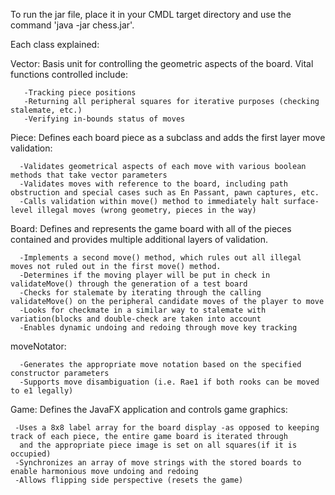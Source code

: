 To run the jar file, place it in your CMDL target directory and use the command 'java -jar chess.jar'.



Each class explained:

Vector: Basis unit for controlling the geometric aspects of the board. Vital functions controlled include:
        
       -Tracking piece positions
       -Returning all peripheral squares for iterative purposes (checking stalemate, etc.)
       -Verifying in-bounds status of moves  

Piece: Defines each board piece as a subclass and adds the first layer move validation:
    
      -Validates geometrical aspects of each move with various boolean methods that take vector parameters
      -Validates moves with reference to the board, including path obstruction and special cases such as En Passant, pawn captures, etc.
      -Calls validation within move() method to immediately halt surface-level illegal moves (wrong geometry, pieces in the way)
  
Board: Defines and represents the game board with all of the pieces contained and provides multiple additional layers of validation.
     
      -Implements a second move() method, which rules out all illegal moves not ruled out in the first move() method. 
      -Determines if the moving player will be put in check in validateMove() through the generation of a test board
      -Checks for stalemate by iterating through the calling validateMove() on the peripheral candidate moves of the player to move
      -Looks for checkmate in a similar way to stalemate with variation(blocks and double-check are taken into account
      -Enables dynamic undoing and redoing through move key tracking 
      

moveNotator:
  
      -Generates the appropriate move notation based on the specified constructor parameters
      -Supports move disambiguation (i.e. Rae1 if both rooks can be moved to e1 legally)

Game: Defines the JavaFX application and controls game graphics:

     -Uses a 8x8 label array for the board display -as opposed to keeping track of each piece, the entire game board is iterated through
      and the appropriate piece image is set on all squares(if it is occupied)
     -Synchronizes an array of move strings with the stored boards to enable harmonious move undoing and redoing
     -Allows flipping side perspective (resets the game)
